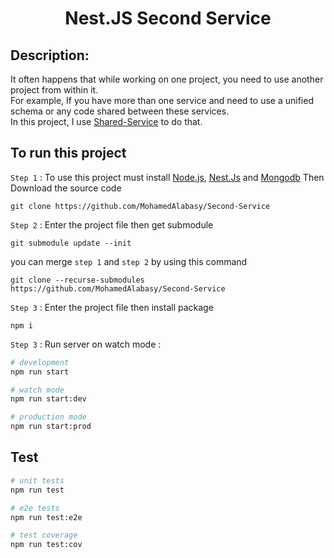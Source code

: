 <h1 align="center">Nest.JS Second Service</h1>

## Description:

It often happens that while working on one project, you need to use another project from within it.  
For example, If you have more than one service and need to use a unified schema or any code shared between these services.  
In this project, I use [Shared-Service](https://github.com/MohamedAlabasy/Shared-Service) to do that.

## To run this project

`Step 1` : To use this project must install [Node.js](https://nodejs.org/en/), [Nest.Js](https://nestjs.com/) and [Mongodb](https://www.mongodb.com/try/download/community) Then Download the source code

```
git clone https://github.com/MohamedAlabasy/Second-Service
```

`Step 2` : Enter the project file then get submodule

```
git submodule update --init
```

you can merge `step 1` and `step 2` by using this command

```
git clone --recurse-submodules https://github.com/MohamedAlabasy/Second-Service
```

`Step 3` : Enter the project file then install package

```
npm i
```

`Step 3` : Run server on watch mode :

```bash
# development
npm run start

# watch mode
npm run start:dev

# production mode
npm run start:prod
```

## Test

```bash
# unit tests
npm run test

# e2e tests
npm run test:e2e

# test coverage
npm run test:cov
```
